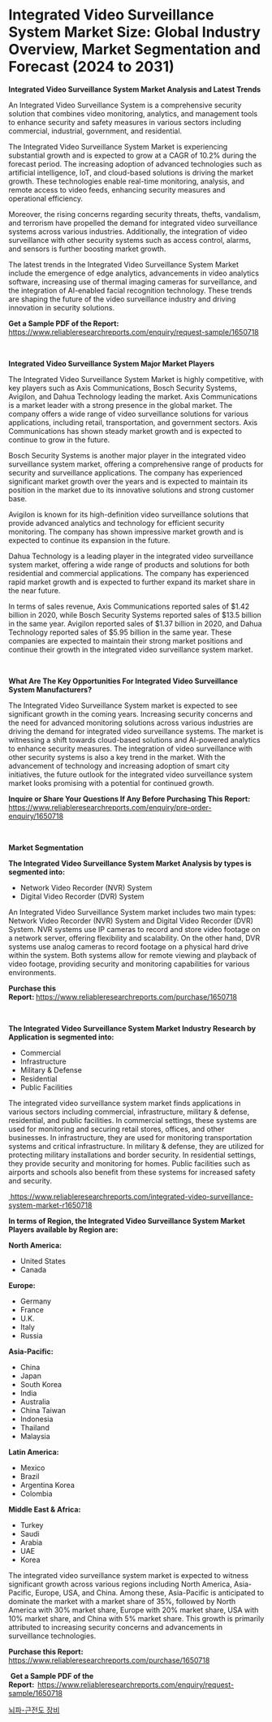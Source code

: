 <p><h1>Integrated Video Surveillance System Market Size: Global Industry Overview, Market Segmentation and Forecast (2024 to 2031)</h1></p><p><strong>Integrated Video Surveillance System Market Analysis and Latest Trends</strong></p>
<p><p>An Integrated Video Surveillance System is a comprehensive security solution that combines video monitoring, analytics, and management tools to enhance security and safety measures in various sectors including commercial, industrial, government, and residential.</p><p>The Integrated Video Surveillance System Market is experiencing substantial growth and is expected to grow at a CAGR of 10.2% during the forecast period. The increasing adoption of advanced technologies such as artificial intelligence, IoT, and cloud-based solutions is driving the market growth. These technologies enable real-time monitoring, analysis, and remote access to video feeds, enhancing security measures and operational efficiency.</p><p>Moreover, the rising concerns regarding security threats, thefts, vandalism, and terrorism have propelled the demand for integrated video surveillance systems across various industries. Additionally, the integration of video surveillance with other security systems such as access control, alarms, and sensors is further boosting market growth.</p><p>The latest trends in the Integrated Video Surveillance System Market include the emergence of edge analytics, advancements in video analytics software, increasing use of thermal imaging cameras for surveillance, and the integration of AI-enabled facial recognition technology. These trends are shaping the future of the video surveillance industry and driving innovation in security solutions.</p></p>
<p><strong>Get a Sample PDF of the Report:&nbsp;</strong> <a href="https://www.reliableresearchreports.com/enquiry/request-sample/1650718">https://www.reliableresearchreports.com/enquiry/request-sample/1650718</a></p>
<p>&nbsp;</p>
<p><strong>Integrated Video Surveillance System Major Market Players</strong></p>
<p><p>The Integrated Video Surveillance System Market is highly competitive, with key players such as Axis Communications, Bosch Security Systems, Avigilon, and Dahua Technology leading the market. Axis Communications is a market leader with a strong presence in the global market. The company offers a wide range of video surveillance solutions for various applications, including retail, transportation, and government sectors. Axis Communications has shown steady market growth and is expected to continue to grow in the future.</p><p>Bosch Security Systems is another major player in the integrated video surveillance system market, offering a comprehensive range of products for security and surveillance applications. The company has experienced significant market growth over the years and is expected to maintain its position in the market due to its innovative solutions and strong customer base.</p><p>Avigilon is known for its high-definition video surveillance solutions that provide advanced analytics and technology for efficient security monitoring. The company has shown impressive market growth and is expected to continue its expansion in the future.</p><p>Dahua Technology is a leading player in the integrated video surveillance system market, offering a wide range of products and solutions for both residential and commercial applications. The company has experienced rapid market growth and is expected to further expand its market share in the near future.</p><p>In terms of sales revenue, Axis Communications reported sales of $1.42 billion in 2020, while Bosch Security Systems reported sales of $13.5 billion in the same year. Avigilon reported sales of $1.37 billion in 2020, and Dahua Technology reported sales of $5.95 billion in the same year. These companies are expected to maintain their strong market positions and continue their growth in the integrated video surveillance system market.</p></p>
<p>&nbsp;</p>
<p><strong>What Are The Key Opportunities For Integrated Video Surveillance System Manufacturers?</strong></p>
<p><p>The Integrated Video Surveillance System market is expected to see significant growth in the coming years. Increasing security concerns and the need for advanced monitoring solutions across various industries are driving the demand for integrated video surveillance systems. The market is witnessing a shift towards cloud-based solutions and AI-powered analytics to enhance security measures. The integration of video surveillance with other security systems is also a key trend in the market. With the advancement of technology and increasing adoption of smart city initiatives, the future outlook for the integrated video surveillance system market looks promising with a potential for continued growth.</p></p>
<p><strong>Inquire or Share Your Questions If Any Before Purchasing This Report:</strong> <a href="https://www.reliableresearchreports.com/enquiry/pre-order-enquiry/1650718">https://www.reliableresearchreports.com/enquiry/pre-order-enquiry/1650718</a></p>
<p>&nbsp;</p>
<p><strong>Market Segmentation</strong></p>
<p><strong>The Integrated Video Surveillance System Market Analysis by types is segmented into:</strong></p>
<p><ul><li>Network Video Recorder (NVR) System</li><li>Digital Video Recorder (DVR) System</li></ul></p>
<p><p>An Integrated Video Surveillance System market includes two main types: Network Video Recorder (NVR) System and Digital Video Recorder (DVR) System. NVR systems use IP cameras to record and store video footage on a network server, offering flexibility and scalability. On the other hand, DVR systems use analog cameras to record footage on a physical hard drive within the system. Both systems allow for remote viewing and playback of video footage, providing security and monitoring capabilities for various environments.</p></p>
<p><strong>Purchase this Report:&nbsp;</strong><a href="https://www.reliableresearchreports.com/purchase/1650718">https://www.reliableresearchreports.com/purchase/1650718</a></p>
<p>&nbsp;</p>
<p><strong>The Integrated Video Surveillance System Market Industry Research by Application is segmented into:</strong></p>
<p><ul><li>Commercial</li><li>Infrastructure</li><li>Military & Defense</li><li>Residential</li><li>Public Facilities</li></ul></p>
<p><p>The integrated video surveillance system market finds applications in various sectors including commercial, infrastructure, military & defense, residential, and public facilities. In commercial settings, these systems are used for monitoring and securing retail stores, offices, and other businesses. In infrastructure, they are used for monitoring transportation systems and critical infrastructure. In military & defense, they are utilized for protecting military installations and border security. In residential settings, they provide security and monitoring for homes. Public facilities such as airports and schools also benefit from these systems for increased safety and security.</p></p>
<p><a href="https://www.reliableresearchreports.com/integrated-video-surveillance-system-market-r1650718">&nbsp;https://www.reliableresearchreports.com/integrated-video-surveillance-system-market-r1650718</a></p>
<p><strong>In terms of Region, the Integrated Video Surveillance System Market Players available by Region are:</strong></p>
<p>
    <p> <strong> North America: </strong>
        <ul>
            <li>United States</li>
            <li>Canada</li>
        </ul>
        </p> 
    <p> <strong> Europe: </strong>
        <ul>
            <li>Germany</li>
            <li>France</li>
            <li>U.K.</li>
            <li>Italy</li>
            <li>Russia</li>
        </ul>
        </p> 
    <p> <strong> Asia-Pacific: </strong>
        <ul>
            <li>China</li>
            <li>Japan</li>
            <li>South Korea</li>
            <li>India</li>
            <li>Australia</li>
            <li>China Taiwan</li>
            <li>Indonesia</li>
            <li>Thailand</li>
            <li>Malaysia</li>
        </ul>
        </p> 
    <p> <strong> Latin America: </strong>
        <ul>
            <li>Mexico</li>
            <li>Brazil</li>
            <li>Argentina Korea</li>
            <li>Colombia</li>
        </ul>
        </p> 
    <p> <strong> Middle East & Africa: </strong>
        <ul>
            <li>Turkey</li>
            <li>Saudi</li>
            <li>Arabia</li>
            <li>UAE</li>
            <li>Korea</li>
        </ul>
    </p>
    </p>
<p><p>The integrated video surveillance system market is expected to witness significant growth across various regions including North America, Asia-Pacific, Europe, USA, and China. Among these, Asia-Pacific is anticipated to dominate the market with a market share of 35%, followed by North America with 30% market share, Europe with 20% market share, USA with 10% market share, and China with 5% market share. This growth is primarily attributed to increasing security concerns and advancements in surveillance technologies.</p></p>
<p><strong>Purchase this Report: </strong><a href="https://www.reliableresearchreports.com/purchase/1650718">https://www.reliableresearchreports.com/purchase/1650718</a></p>
<p>&nbsp;<strong>Get a Sample PDF of the Report:&nbsp;&nbsp;</strong><a href="https://www.reliableresearchreports.com/enquiry/request-sample/1650718">https://www.reliableresearchreports.com/enquiry/request-sample/1650718</a></p>
<p><strong></strong></p>
<p><p><a href="https://github.com/vss5505pa7z1p/Market-Research-Report-List-3/blob/main/2269146127275.md">뇌파-근전도 장비</a></p></p>